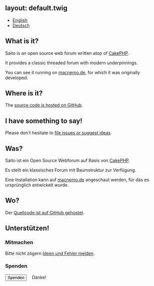 layout:	default.twig
---
<ul id='tab' class="nav nav-tabs">
	<li class="active"><a href="#english" data-toggle='tab'>English</a></li>
	<li><a href="#deutsch" data-toggle='tab'>Deutsch</a></li>
</ul>
<div class="tab-content">
<div class="tab-pane active" id="english">

##	What is it?

Saito is an open source web forum written atop of [CakePHP].

It provides a classic threaded forum with modern underpinnings.

You can see it running on [macnemo.de], for which it was
originally developed.

## Where is it?

The [source code is hosted on GitHub][Saito Code].

## I have something to say!

Please don't hesitate to [file issues or suggest ideas][Saito Issues].

</div>
<div class="tab-pane" id="deutsch">

## Was?

Saito ist ein Open Source Webforum auf Basis von [CakePHP].

Es stellt ein klassisches Forum mit Baumstruktur zur Verfügung.

Eine Installation kann auf [macnemo.de] angeschaut werden, für das es ursprünglich entwickelt wurde.

## Wo?
Der [Quellcode ist auf GitHub gehostet][Saito Code].

## Unterstützen!

### Mitmachen

Bitte nicht zögern [Ideen und Fehler melden][Saito Issues].

### Spenden ###


<form action="https://www.paypal.com/cgi-bin/webscr" method="post">
	<input type="hidden" name="cmd" value="_s-xclick">
	<input type="hidden" name="hosted_button_id" value="EKGLER5C5L4VU">
	<button class="btn" title='Donate via Paypal'>
		Spenden</button>
	<img alt="" border="0" src="https://www.paypalobjects.com/de_DE/i/scr/pixel.gif" width="1" height="1">
	&nbsp;					Danke!
</form>

</div>
</div>

[CakePHP]: http://cakephp.org/
[macnemo.de]: http://macnemo.de
[Saito Code]: https://github.com/Schlaefer/Saito
[Saito Issues]: https://github.com/Schlaefer/Saito/issues